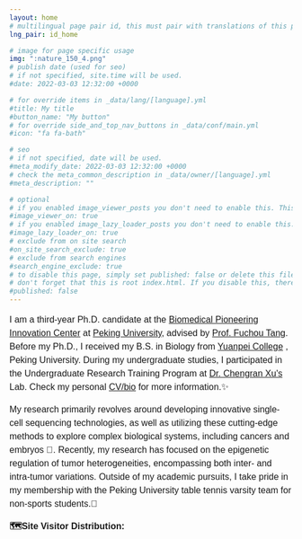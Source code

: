 ```yaml
---
layout: home
# multilingual page pair id, this must pair with translations of this page. (This name must be unique)
lng_pair: id_home

# image for page specific usage
img: ":nature_150_4.png"
# publish date (used for seo)
# if not specified, site.time will be used.
#date: 2022-03-03 12:32:00 +0000

# for override items in _data/lang/[language].yml
#title: My title
#button_name: "My button"
# for override side_and_top_nav_buttons in _data/conf/main.yml
#icon: "fa fa-bath"

# seo
# if not specified, date will be used.
#meta_modify_date: 2022-03-03 12:32:00 +0000
# check the meta_common_description in _data/owner/[language].yml
#meta_description: ""

# optional
# if you enabled image_viewer_posts you don't need to enable this. This is only if image_viewer_posts = false
#image_viewer_on: true
# if you enabled image_lazy_loader_posts you don't need to enable this. This is only if image_lazy_loader_posts = false
#image_lazy_loader_on: true
# exclude from on site search
#on_site_search_exclude: true
# exclude from search engines
#search_engine_exclude: true
# to disable this page, simply set published: false or delete this file
# don't forget that this is root index.html. If you disable this, there will be no index.html page to open
#published: false
---
```


<p style="font-size:16px;font-family:Arial;line-height:150%;">
    I am a third-year Ph.D. candidate at the 
    <a href="https://biopic.pku.edu.cn/en/">Biomedical Pioneering Innovation Center</a> 
    at 
    <a href="https://english.pku.edu.cn/">Peking University</a>, advised by 
    <a href="https://biopic.pku.edu.cn/en/researchteam/511476.htm">Prof. Fuchou Tang</a>. 
    Before my Ph.D., I received my B.S. in Biology from 
    <a href="https://yuanpei.pku.edu.cn/en/index.htm">Yuanpei College</a>
    , Peking University. During my undergraduate studies, I participated in the Undergraduate Research Training Program at 
    <a href="http://www.cls.edu.cn/english/PrincipalInvestigator/pi/index1962.shtml">Dr. Chengran Xu's</a> Lab. 
    Check my personal 
    <a href="https://liuzhenyu-yyy.github.io/tabs/about.html">CV/bio</a> 
    for more information.✨
</p>

<p style="font-size:16px; font-family:Arial; line-height:150%;">
    My research primarily revolves around developing innovative single-cell sequencing technologies, as well as utilizing these cutting-edge methods to explore complex biological systems, including cancers and embryos 🧬. Recently, my research has focused on the epigenetic regulation of tumor heterogeneities, encompassing both inter- and intra-tumor variations. Outside of my academic pursuits, I take pride in my membership with the Peking University table tennis varsity team for non-sports students.🏓
</p>

<p style="font-size:16px;font-family:Arial;line-height:150%">
    <b>🗺️Site Visitor Distribution:</b>
</p>

<div style="display: flex; justify-content: center;">
    <script type='text/javascript' id='clustrmaps' src='//cdn.clustrmaps.com/map_v2.js?cl=ffffff&w=330&t=tt&d=S1_TLdx6XevZ7WCavXos2bQABjn3r6Wqmkcar--Eu8g&co=89ccfc&cmo=efad4f&cmn=6ef95f&ct=ffffff' width="150%"></script>
</div>